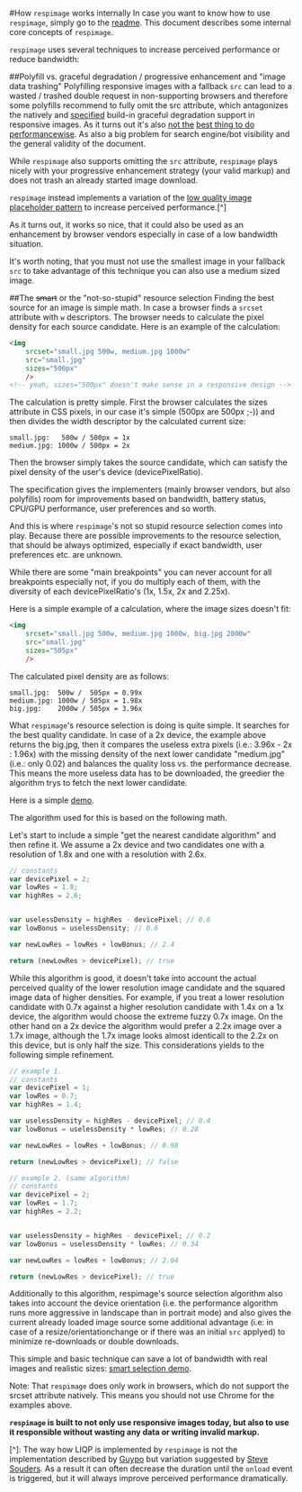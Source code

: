 #How ``respimage`` works internally
In case you want to know how to use ``respimage``, simply go to the [readme](README.md). This document describes some internal core concepts of ``respimage``.

``respimage`` uses several techniques to increase perceived performance or reduce bandwidth:

##Polyfill vs. graceful degradation / progressive enhancement and "image data trashing"
Polyfilling responsive images with a fallback ``src`` can lead to a wasted / trashed double request in non-supporting browsers and therefore some polyfills recommend to fully omit the src attribute, which antagonizes the natively and [specified](https://html.spec.whatwg.org/multipage/embedded-content.html#the-img-element:attr-img-src-2) build-in graceful degradation support in responsive images. As it turns out it's also [not the](http://lists.w3.org/Archives/Public/public-respimage/2014Sep/0028.html) [best thing to do](https://twitter.com/grigs/status/327429827726561280) [performancewise](http://www.stevesouders.com/blog/2013/04/26/i/). As also a big problem for search engine/bot visibility and the general validity of the document.

While ``respimage`` also supports omitting the ``src`` attribute, ``respimage`` plays nicely with your progressive enhancement strategy (your valid markup) and does not trash an already started image download.

``respimage`` instead implements a variation of the [low quality image placeholder pattern](http://www.guypo.com/feo/introducing-lqip-low-quality-image-placeholders/) to increase perceived performance.[^]

As it turns out, it works so nice, that it could also be used as an enhancement by browser vendors especially in case of a low bandwidth situation.

It's worth noting, that you must not use the smallest image in your fallback ``src`` to take advantage of this technique you can also use a medium sized image.

##The ~~smart~~ or the "not-so-stupid" resource selection
Finding the best source for an image is simple math. In case a browser finds a ``srcset`` attribute with ``w`` descriptors. The browser needs to calculate the pixel density for each source candidate. Here is an example of the calculation:

```html
<img
	srcset="small.jpg 500w, medium.jpg 1000w"
    src="small.jpg"
    sizes="500px"
    />
<!-- yeah, sizes="500px" doesn't make sense in a responsive design -->
```

The calculation is pretty simple. First the browser calculates the sizes attribute in CSS pixels, in our case it's simple (500px are 500px ;-)) and then divides the width descriptor by the calculated current size:

```
small.jpg:   500w / 500px = 1x
medium.jpg: 1000w / 500px = 2x
```

Then the browser simply takes the source candidate, which can satisfy the pixel density of the user's device (devicePixelRatio).

The specification gives the implementers (mainly browser vendors, but also polyfills) room for improvements based on bandwidth, battery status, CPU/GPU performance, user preferences and so worth.

And this is where ``respimage``'s not so stupid resource selection comes into play. Because there are possible improvements to the resource selection, that should be always optimized, especially if exact bandwidth, user preferences etc. are unknown.

While there are some "main breakpoints" you can never account for all breakpoints especially not, if you do multiply each of them, with the diversity of each devicePixelRatio's (1x, 1.5x, 2x and 2.25x).

Here is a simple example of a calculation, where the image sizes doesn't fit:

```html
<img
	srcset="small.jpg 500w, medium.jpg 1000w, big.jpg 2000w"
    src="small.jpg"
    sizes="505px"
    />
```

The calculated pixel density are as follows:

```
small.jpg:  500w /  505px = 0.99x
medium.jpg: 1000w / 505px = 1.98x
big.jpg:    2000w / 505px = 3.96x
```

What ``respimage``'s resource selection is doing is quite simple. It searches for the best quality candidate. In case of a 2x device, the example above returns the big.jpg, then it compares the useless extra pixels (i.e.: 3.96x - 2x : 1.96x) with the missing density of the next lower candidate "medium.jpg" (i.e.: only 0.02) and balances the quality loss vs. the performance decrease. This means the more useless data has to be downloaded, the greedier the algorithm trys to fetch the next lower candidate.

Here is a simple [demo](http://codepen.io/aFarkas/full/tplJE/).

The algorithm used for this is based on the following math. 

Let's start to include a simple "get the nearest candidate algorithm" and then refine it. We assume a 2x device and two candidates one with a resolution of 1.8x and one with a resolution with 2.6x.

```js
// constants
var devicePixel = 2;
var lowRes = 1.8;
var highRes = 2.6;


var uselessDensity = highRes - devicePixel; // 0.6
var lowBonus = uselessDensity; // 0.6

var newLowRes = lowRes + lowBonus; // 2.4

return (newLowRes > devicePixel); // true

```

While this algorithm is good, it doesn't take into account the actual perceived quality of the lower resolution image candidate and the squared image data of higher densities. For example, if you treat a lower resolution candidate with 0.7x against a higher resolution candidate with 1.4x on a 1x device, the algorithm would choose the extreme fuzzy 0.7x image. On the other hand on a 2x device the algorithm would prefer a 2.2x image over a 1.7x image, although the 1.7x image looks almost identicall to the 2.2x on this device, but is only half the size. This considerations yields to the following simple refinement.

```js
// example 1.
// constants
var devicePixel = 1;
var lowRes = 0.7;
var highRes = 1.4;

var uselessDensity = highRes - devicePixel; // 0.4
var lowBonus = uselessDensity * lowRes; // 0.28

var newLowRes = lowRes + lowBonus; // 0.98

return (newLowRes > devicePixel); // false

// example 2. (same algorithm)
// constants
var devicePixel = 2;
var lowRes = 1.7;
var highRes = 2.2;


var uselessDensity = highRes - devicePixel; // 0.2
var lowBonus = uselessDensity * lowRes; // 0.34

var newLowRes = lowRes + lowBonus; // 2.04

return (newLowRes > devicePixel); // true
```

Additionally to this algorithm, respimage's source selection algorithm also takes into account the device orientation (i.e. the performance algorithm runs more aggressive in landscape than in portrait mode) and also gives the current already loaded image source some additional advantage (i.e: in case of a resize/orientationchange or if there was an initial ``src`` applyed) to minimize re-downloads or double downloads.

This simple and basic technique can save a lot of bandwidth with real images and realistic sizes: [smart selection demo](https://afarkas.github.io/respimage/cfg/index.html).

Note: That ``respimage`` does only work in browsers, which do not support the srcset attribute natively. This means you should not use Chrome for the examples above.

**``respimage`` is built to not only use responsive images today, but also to use it responsible without wasting any data or writing invalid markup.**






[^]: The way how LIQP is implemented by ``respimage`` is not the implementation described by [Guypo](http://www.guypo.com/feo/introducing-lqip-low-quality-image-placeholders/) but variation suggested by [Steve Souders](http://www.guypo.com/feo/introducing-lqip-low-quality-image-placeholders/#post-850994943). As a result it can often decrease the duration until the ``onload`` event is triggered, but it will always improve perceived performance dramatically.
